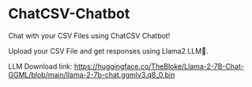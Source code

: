 # ChatCSV-Chatbot

Chat with your CSV Files using ChatCSV Chatbot!

Upload your CSV File and get responses using Llama2 LLM🦙.

LLM Download link: https://huggingface.co/TheBloke/Llama-2-7B-Chat-GGML/blob/main/llama-2-7b-chat.ggmlv3.q8_0.bin

